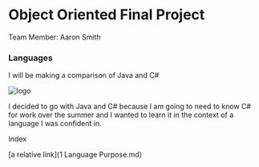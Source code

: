 # Object Oriented Final Project

Team Member: Aaron Smith

### Languages
I will be making a comparison of Java and C#

![logo](https://snag.gy/E4ZyCe.jpg)

I decided to go with Java and C# because I am going to need to know C# for work over the summer and I wanted to learn it in the context of a language I was confident in.

Index

[a relative link](1 Language Purpose.md)
